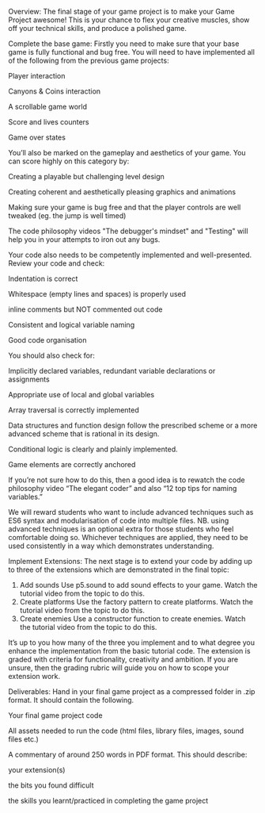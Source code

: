 Overview:
The final stage of your game project is to make your Game Project awesome! This is your chance to flex your creative muscles, show off your technical skills, and produce a polished game.

Complete the base game:
Firstly you need to make sure that your base game is fully functional and bug free. You will need to have implemented all of the following from the previous game projects:

Player interaction

Canyons & Coins interaction 

A scrollable game world 

Score and lives counters 

Game over states

You’ll also be marked on the gameplay and aesthetics of your game. You can score highly on this category by:

Creating a playable but challenging level design

Creating coherent and aesthetically pleasing graphics and animations

Making sure your game is bug free and that the player controls are well tweaked (eg. the jump is well timed)

The code philosophy videos "The debugger's mindset" and "Testing" will help you in your attempts to iron out any bugs. 

Your code also needs to be competently implemented and well-presented. Review your code and check:

Indentation is correct

Whitespace (empty lines and spaces) is properly used

inline comments but NOT commented out code

Consistent and logical variable naming

Good code organisation 

You should also check for:

Implicitly declared variables, redundant variable declarations or assignments 

Appropriate use of local and global variables 

Array traversal is correctly implemented

Data structures and function design follow the prescribed scheme or a more advanced scheme that is rational in its design.

Conditional logic is clearly and plainly implemented. 

Game elements are correctly anchored

If you’re not sure how to do this, then a good idea is to rewatch the code philosophy video “The elegant coder” and also “12 top tips for naming variables.”


We will reward students who want to include advanced techniques such as ES6 syntax and modularisation of code into multiple files. NB. using advanced techniques is an optional extra for those students who feel comfortable doing so. Whichever techniques are applied, they need to be used consistently in a way which demonstrates understanding. 

Implement Extensions:
The next stage is to extend your code by adding up to three of the extensions which are demonstrated in the final topic:

1. Add sounds Use p5.sound to add sound effects to your game. Watch the tutorial video from the topic to do this. 
2. Create platforms Use the factory pattern to create platforms. Watch the tutorial video from the topic to do this. 
3. Create enemies Use a constructor function to create enemies. Watch the tutorial video from the topic to do this. 

It’s up to you how many of the three you implement and to what degree you enhance the implementation from the basic tutorial code. The extension is graded with criteria for functionality, creativity and ambition. If you are unsure, then the grading rubric will guide you on how to scope your extension work.

Deliverables:
Hand in your final game project as a compressed folder in .zip format. It should contain the following.    

Your final game project code     

All assets needed to run the code (html files, library files, images, sound files etc.)

A commentary of around 250 words in PDF format. This should describe:   

 your extension(s) 

the bits you found difficult

the skills you learnt/practiced in completing the game project